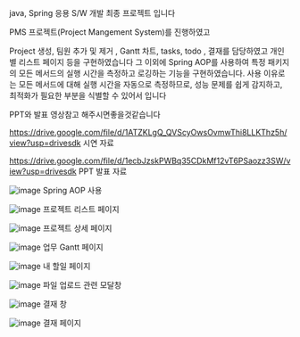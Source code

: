 java, Spring 응용 S/W  개발 최종 프로젝트 입니다

PMS 프로젝트(Project Mangement System)를 진행하였고 

Project 생성, 팀원 추가 및 제거 , Gantt 차트, tasks, todo , 결재를 담당하였고 개인별 리스트 페이지 등을 구현하였습니다
그 이외에 Spring AOP를 사용하여 특정 패키지의 모든 메서드의 실행 시간을 측정하고 로깅하는 기능을 구현하였습니다.
사용 이유로는 모든 메서드에 대해 실행 시간을 자동으로 측정하므로, 성능 문제를 쉽게 감지하고, 최적화가 필요한 부분을 식별할 수 있어서 입니다

PPT와 발표 영상참고 해주시면좋을것같습니다

https://drive.google.com/file/d/1ATZKLgQ_QVScyOwsOvmwThi8LLKThz5h/view?usp=drivesdk
시연 자료

https://drive.google.com/file/d/1ecbJzskPWBq35CDkMf12vT6PSaozz3SW/view?usp=drivesdk
PPT 발표 자료

![image](https://github.com/user-attachments/assets/7416d185-9dba-450b-b2a8-361ea7511176)
Spring AOP 사용 

![image](https://github.com/user-attachments/assets/4542869d-1f5a-4277-8014-8a2eaedadb38)
프로젝트 리스트 페이지

![image](https://github.com/user-attachments/assets/08ff7f72-bdc2-4e10-b06b-15e735a612b4)
프로젝트 상세 페이지

![image](https://github.com/user-attachments/assets/558e5822-b670-430c-a016-318eb66a16eb)
업무 Gantt 페이지 

![image](https://github.com/user-attachments/assets/888cbc4b-7d95-4b90-8b75-db11152749bc)
내 할일 페이지

![image](https://github.com/user-attachments/assets/1217b786-d1bc-46ff-86f4-901ff459fd5c)
파일 업로드 관련 모달창

![image](https://github.com/user-attachments/assets/7a2986ea-bc36-4922-9325-81ece08147bd)
결재 창 

![image](https://github.com/user-attachments/assets/98398bf2-857c-4d35-8ff9-df3d32207fbf)
결재 페이지 







